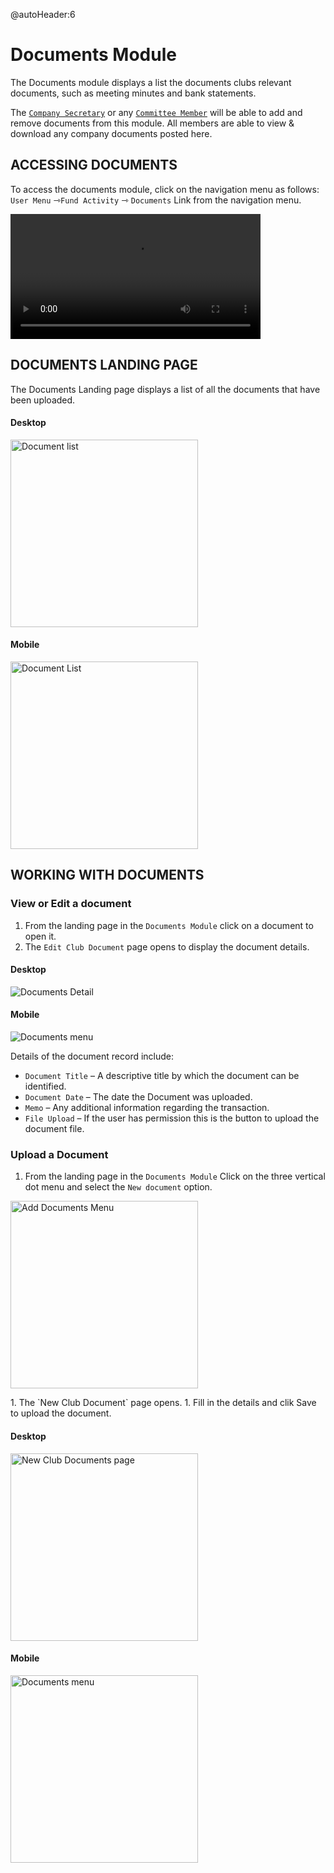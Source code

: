 @autoHeader:6
# Documents Module

The Documents module displays a list the documents clubs relevant documents, such as meeting minutes and bank statements. 

The [`Company Secretary`](10_admin_member-accounts?id=_1033-secretary-group) or any [`Committee Member`](10_admin_member-accounts?id=_1032-committee-group) will be able to add and remove documents from this module. All members are able to view & download any company documents posted here.

## ACCESSING DOCUMENTS

To access the documents module, click on the navigation menu as follows: `User Menu` &#8702;`Fund Activity` &#8702; `Documents` Link from the navigation menu.

<video src="static/video/Access_Documents.mp4" 
    width="400px" controls>
  <img src="static/images/5.0.1_Documents_Menu.png"/>
</video>


## DOCUMENTS LANDING PAGE
The Documents Landing page displays a list of all the documents that have been uploaded.
<!-- tabs:start -->
#### **Desktop**
<p>
    <img src="static/images/5.0.2_Documents.png"  width="300px" alt="Document list">
</p>

 #### **Mobile**
 <p>
    <img src="static/images/5.0.2_Documents_Mobile.png"  width="300px" alt="Document List">
</p>
<!-- tabs:end -->

## WORKING WITH DOCUMENTS

### View or Edit a document
1. From the landing page in the `Documents Module` click on a document to open it.
1. The `Edit Club Document` page opens to display the document details.

<!-- tabs:start -->
#### **Desktop**
<p>
    <img src="static/images/5.0.3_Document_Detail.png" alt="Documents Detail">
</p>

#### **Mobile**
<p>
    <img src="static/images/5.0.3_Document_Detail_Mobile.png" alt="Documents menu">
</p>
<!-- tabs:end -->

Details of the document record include:

- `Document Title` – A descriptive title by which the document can be identified.
- `Document Date` – The date the Document was uploaded.
- `Memo` – Any additional information regarding the transaction.
- `File Upload` – If the user has permission this is the button to upload the document file.


### Upload a Document
1. From the landing page in the `Documents Module` Click on the three vertical dot menu and select the `New document` option.
<p>
    <img src="static/images/5.0.4_Add_Document_Menu.png"  width="300px" alt="Add Documents Menu">
</p>
1. The `New Club Document` page opens.
1. Fill in the details and clik Save to upload the document.

<!-- tabs:start -->
#### **Desktop**
<p>
    <img src="static/images/5.0.4_Document_Upload.png"  width="300px" alt="New Club Documents page">
</p>

#### **Mobile**
<p>
    <img src="static/images/5.0.4_Document_Upload_Mobile.png"  width="300px" alt="Documents menu">
</p>
<!-- tabs:end -->



